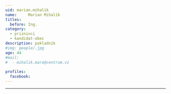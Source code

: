 ```yaml
---
uid: marian.mihalik
name:     Marian Mihalík
titles:
  before: Ing.
category:
  - priznivci
  - kandidat-obec
description: pokladník
#img: people/.jpg
age: 44
#mail:
#  - mihalik.maro@centrum.cz
 
profiles:
  facebook: 
---
```




---